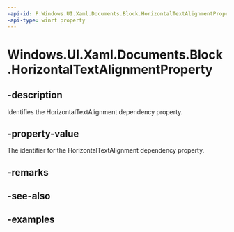 ```yaml
---
-api-id: P:Windows.UI.Xaml.Documents.Block.HorizontalTextAlignmentProperty
-api-type: winrt property
---
```


<!-- Property syntax.
public DependencyProperty HorizontalTextAlignmentProperty { get; }
-->

# Windows.UI.Xaml.Documents.Block.HorizontalTextAlignmentProperty

## -description

Identifies the HorizontalTextAlignment dependency property.



## -property-value

The identifier for the HorizontalTextAlignment dependency property.

## -remarks

## -see-also

## -examples

